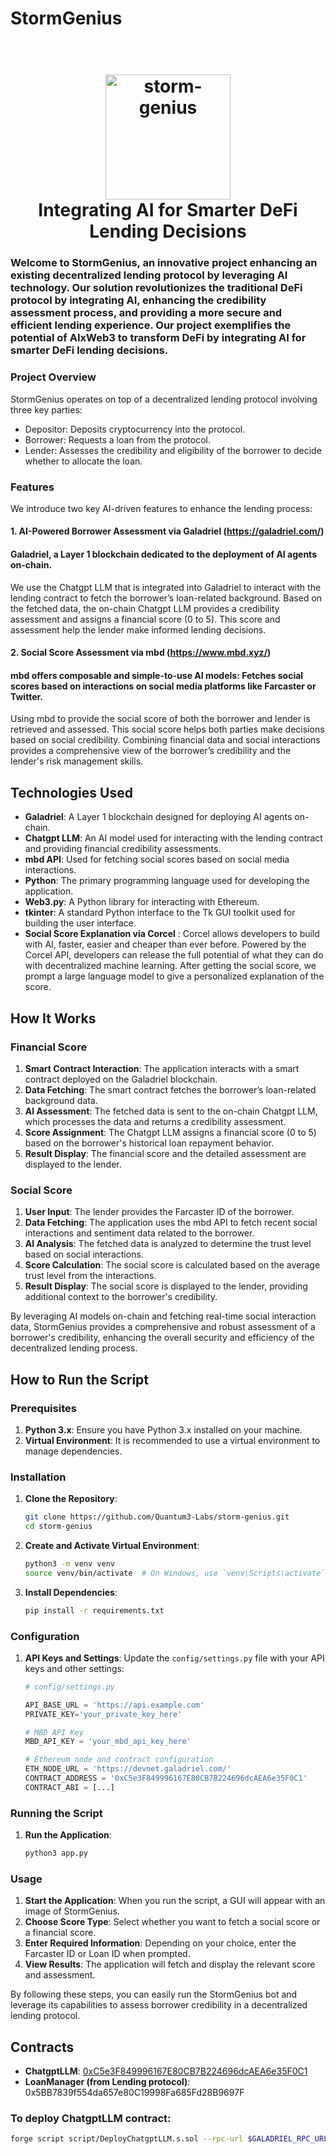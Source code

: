 # StormGenius

<h1 align="center">
  <br>
  <img src="stormgenius.png" alt="storm-genius" width="200"></a>
  <br>
Integrating AI for Smarter DeFi Lending Decisions  <br>
</h1>



### Welcome to StormGenius, an innovative project enhancing an existing decentralized lending protocol by leveraging AI technology. Our solution revolutionizes the traditional DeFi protocol by integrating AI, enhancing the credibility assessment process, and providing a more secure and efficient lending experience. Our project exemplifies the potential of AIxWeb3 to transform DeFi by integrating AI for smarter DeFi lending decisions.


### Project Overview
StormGenius operates on top of a decentralized lending protocol involving three key parties:

- Depositor: Deposits cryptocurrency into the protocol.
- Borrower: Requests a loan from the protocol.
- Lender: Assesses the credibility and eligibility of the borrower to decide whether to allocate the loan.

### Features
We introduce two key AI-driven features to enhance the lending process:

#### 1. AI-Powered Borrower Assessment via Galadriel (https://galadriel.com/)

#### Galadriel, a Layer 1 blockchain dedicated to the deployment of AI agents on-chain.

We use the Chatgpt LLM that is integrated into Galadriel to interact with the lending contract to fetch the borrower’s loan-related background. Based on the fetched data, the on-chain Chatgpt LLM provides a credibility assessment and assigns a financial score (0 to 5). This score and assessment help the lender make informed lending decisions.

#### 2. Social Score Assessment via mbd (https://www.mbd.xyz/)

#### mbd offers composable and simple-to-use AI models: Fetches social scores based on interactions on social media platforms like Farcaster or Twitter.

Using mbd to provide the social score of both the borrower and lender is retrieved and assessed.
This social score helps both parties make decisions based on social credibility. Combining financial data and social interactions provides a comprehensive view of the borrower’s credibility and the lender's risk management skills.

## Technologies Used

- **Galadriel**: A Layer 1 blockchain designed for deploying AI agents on-chain.
- **Chatgpt LLM**: An AI model used for interacting with the lending contract and providing financial credibility assessments.
- **mbd API**: Used for fetching social scores based on social media interactions.
- **Python**: The primary programming language used for developing the application.
- **Web3.py**: A Python library for interacting with Ethereum.
- **tkinter**: A standard Python interface to the Tk GUI toolkit used for building the user interface.
- **Social Score Explanation via Corcel** : Corcel allows developers to build with AI, faster, easier and cheaper than ever before. Powered by the Corcel API, developers can release the full potential of what they can do with decentralized machine learning. After getting the social score, we prompt a large language model to give a personalized explanation of the score. 


## How It Works

### Financial Score

1. **Smart Contract Interaction**: The application interacts with a smart contract deployed on the Galadriel blockchain.
2. **Data Fetching**: The smart contract fetches the borrower’s loan-related background data.
3. **AI Assessment**: The fetched data is sent to the on-chain Chatgpt LLM, which processes the data and returns a credibility assessment.
4. **Score Assignment**: The Chatgpt LLM assigns a financial score (0 to 5) based on the borrower's historical loan repayment behavior.
5. **Result Display**: The financial score and the detailed assessment are displayed to the lender.

### Social Score

1. **User Input**: The lender provides the Farcaster ID of the borrower.
2. **Data Fetching**: The application uses the mbd API to fetch recent social interactions and sentiment data related to the borrower.
3. **AI Analysis**: The fetched data is analyzed to determine the trust level based on social interactions.
4. **Score Calculation**: The social score is calculated based on the average trust level from the interactions.
5. **Result Display**: The social score is displayed to the lender, providing additional context to the borrower's credibility.

By leveraging AI models on-chain and fetching real-time social interaction data, StormGenius provides a comprehensive and robust assessment of a borrower's credibility, enhancing the overall security and efficiency of the decentralized lending process.

## How to Run the Script

### Prerequisites

1. **Python 3.x**: Ensure you have Python 3.x installed on your machine.
2. **Virtual Environment**: It is recommended to use a virtual environment to manage dependencies.

### Installation

1. **Clone the Repository**:
    ```bash
    git clone https://github.com/Quantum3-Labs/storm-genius.git
    cd storm-genius
    ```

2. **Create and Activate Virtual Environment**:
    ```bash
    python3 -m venv venv
    source venv/bin/activate  # On Windows, use `venv\Scripts\activate`
    ```

3. **Install Dependencies**:
    ```bash
    pip install -r requirements.txt
    ```

### Configuration

1. **API Keys and Settings**: Update the `config/settings.py` file with your API keys and other settings:
    ```python
    # config/settings.py

    API_BASE_URL = 'https://api.example.com'
    PRIVATE_KEY='your_private_key_here'

    # MBD API Key
    MBD_API_KEY = 'your_mbd_api_key_here'

    # Ethereum node and contract configuration
    ETH_NODE_URL = 'https://devnet.galadriel.com/'
    CONTRACT_ADDRESS = '0xC5e3F849996167E80CB7B224696dcAEA6e35F0C1'
    CONTRACT_ABI = [...]
    ```

### Running the Script

1. **Run the Application**:
    ```bash
    python3 app.py
    ```

### Usage

1. **Start the Application**: When you run the script, a GUI will appear with an image of StormGenius.
2. **Choose Score Type**: Select whether you want to fetch a social score or a financial score.
3. **Enter Required Information**: Depending on your choice, enter the Farcaster ID or Loan ID when prompted.
4. **View Results**: The application will fetch and display the relevant score and assessment.

By following these steps, you can easily run the StormGenius bot and leverage its capabilities to assess borrower credibility in a decentralized lending protocol.

## Contracts

- **ChatgptLLM**: [0xC5e3F849996167E80CB7B224696dcAEA6e35F0C1](https://explorer.galadriel.com/address/0xC5e3F849996167E80CB7B224696dcAEA6e35F0C1)
- **LoanManager (from Lending protocol)**: 0x5BB7839f554da657e80C19998Fa685Fd28B9697F

### To deploy ChatgptLLM contract:

```bash
forge script script/DeployChatgptLLM.s.sol --rpc-url $GALADRIEL_RPC_URL --private-key $PRIVATE_KEY --legacy --broadcast
